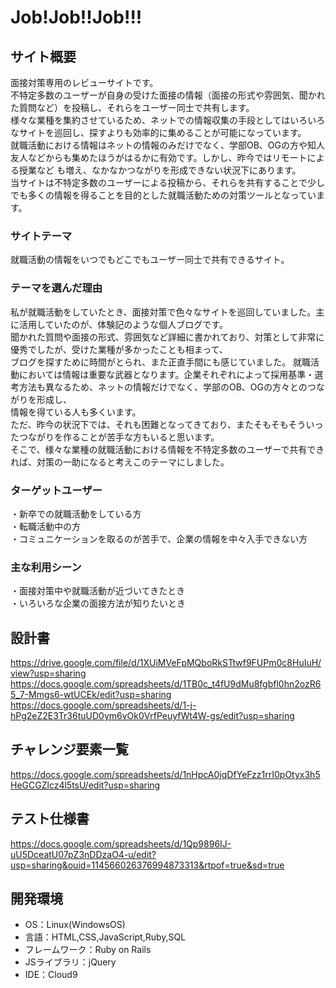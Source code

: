 # Job!Job!!Job!!!

## サイト概要
面接対策専用のレビューサイトです。  
不特定多数のユーザーが自身の受けた面接の情報（面接の形式や雰囲気、聞かれた質問など）を投稿し、それらをユーザー同士で共有します。  
様々な業種を集約させているため、ネットでの情報収集の手段としてはいろいろなサイトを巡回し、探すよりも効率的に集めることが可能になっています。  
就職活動における情報はネットの情報のみだけでなく、学部OB、OGの方や知人友人などからも集めたほうがはるかに有効です。しかし、昨今ではリモートによる授業など
も増え、なかなかつながりを形成できない状況下にあります。  
当サイトは不特定多数のユーザーによる投稿から、それらを共有することで少しでも多くの情報を得ることを目的とした就職活動ための対策ツールとなっています。

### サイトテーマ
就職活動の情報をいつでもどこでもユーザー同士で共有できるサイト。

### テーマを選んだ理由
私が就職活動をしていたとき、面接対策で色々なサイトを巡回していました。主に活用していたのが、体験記のような個人ブログです。  
聞かれた質問や面接の形式、雰囲気など詳細に書かれており、対策として非常に優秀でしたが、受けた業種が多かったことも相まって、  
ブログを探すために時間がとられ、また正直手間にも感じていました。
就職活動においては情報は重要な武器となります。企業それぞれによって採用基準・選考方法も異なるため、ネットの情報だけでなく、学部のOB、OGの方々とのつながりを形成し、  
情報を得ている人も多くいます。  
ただ、昨今の状況下では、それも困難となってきており、またそもそもそういったつながりを作ることが苦手な方もいると思います。  
そこで、様々な業種の就職活動における情報を不特定多数のユーザーで共有できれば、対策の一助になると考えこのテーマにしました。  

### ターゲットユーザー
・新卒での就職活動をしている方  
・転職活動中の方  
・コミュニケーションを取るのが苦手で、企業の情報を中々入手できない方  
### 主な利用シーン
・面接対策中や就職活動が近づいてきたとき    
・いろいろな企業の面接方法が知りたいとき  
## 設計書
https://drive.google.com/file/d/1XUiMVeFpMQboRkSTtwf9FUPm0c8HuIuH/view?usp=sharing  
https://docs.google.com/spreadsheets/d/1TB0c_t4fU9dMu8fgbfl0hn2ozR65_7-Mmgs6-wtUCEk/edit?usp=sharing  
https://docs.google.com/spreadsheets/d/1-j-hPg2eZ2E3Tr36tuUD0ym6vOk0VrfPeuyfWt4W-gs/edit?usp=sharing
## チャレンジ要素一覧
https://docs.google.com/spreadsheets/d/1nHpcA0jqDfYeFzz1rrI0pOtyx3h5HeGCGZlcz4l5tsU/edit?usp=sharing
## テスト仕様書
https://docs.google.com/spreadsheets/d/1Qp9896IJ-uU5DceatU07pZ3nDDzaO4-u/edit?usp=sharing&ouid=114566026376994873313&rtpof=true&sd=true

## 開発環境
- OS：Linux(WindowsOS)
- 言語：HTML,CSS,JavaScript,Ruby,SQL
- フレームワーク：Ruby on Rails
- JSライブラリ：jQuery
- IDE：Cloud9
